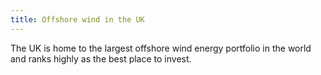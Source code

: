 ```yaml
---
title: Offshore wind in the UK
---
```

The UK is home to the largest offshore wind energy portfolio in the world and ranks highly as the best place to invest.
 
